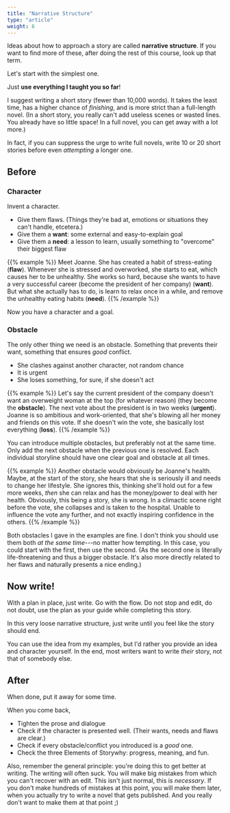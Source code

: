 ```yaml
---
title: "Narrative Structure"
type: "article"
weight: 6
---
```


Ideas about how to approach a story are called **narrative structure**. If you want to find more of these, after doing the rest of this course, look up that term.

Let's start with the simplest one.

Just **use everything I taught you so far**! 

I suggest writing a short story (fewer than 10,000 words). It takes the least time, has a higher chance of _finishing_, and is more strict than a full-length novel. (In a short story, you really can't add useless scenes or wasted lines. You already have so little space! In a full novel, you can get away with a lot more.)

In fact, if you can suppress the urge to write full novels, write 10 or 20 short stories before even _attempting_ a longer one.

## Before

### Character

Invent a character.

* Give them flaws. (Things they're bad at, emotions or situations they can't handle, etcetera.)
* Give them a **want**: some external and easy-to-explain goal
* Give them a **need**: a lesson to learn, usually something to "overcome" their biggest flaw

{{% example %}}
Meet Joanne. She has created a habit of stress-eating (**flaw**). Whenever she is stressed and overworked, she starts to eat, which causes her to be unhealthy. She works so hard, because she wants to have a very successful career (become the president of her company) (**want**). But what she actually has to do, is learn to relax once in a while, and remove the unhealthy eating habits (**need**).
{{% /example %}}

Now you have a character and a goal.

### Obstacle

The only other thing we need is an obstacle. Something that prevents their want, something that ensures _good_ conflict.

* She clashes against another character, not random chance
* It is urgent
* She loses something, for sure, if she doesn't act

{{% example %}}
Let's say the current president of the company doesn't want an overweight woman at the top (for whatever reason) (they become the **obstacle**). The next vote about the president is in two weeks (**urgent**). Joanne is so ambitious and work-oriented, that she's blowing all her money and friends on this vote. If she doesn't win the vote, she basically lost everything (**loss**).
{{% /example %}}

You can introduce multiple obstacles, but preferably not at the same time. Only add the next obstacle when the previous one is resolved. Each individual storyline should have one clear goal and obstacle at all times.

{{% example %}}
Another obstacle would obviously be Joanne's health. Maybe, at the start of the story, she hears that she is seriously ill and needs to change her lifestyle. She ignores this, thinking she'll hold out for a few more weeks, _then_ she can relax and has the money/power to deal with her health. Obviously, this being a story, she is wrong. In a climactic scene right before the vote, she collapses and is taken to the hospital. Unable to influence the vote any further, and not exactly inspiring confidence in the others.
{{% /example %}}

Both obstacles I gave in the examples are fine. I don't think you should use them both _at the same time_---no matter how tempting. In this case, you could start with the first, then use the second. (As the second one is literally life-threatening and thus a bigger obstacle. It's also more directly related to her flaws and naturally presents a nice ending.)

## Now write!

With a plan in place, just write. Go with the flow. Do not stop and edit, do not doubt, use the plan as your guide while completing this story.

In this very loose narrative structure, just write until you feel like the story should end.

You can use the idea from my examples, but I'd rather you provide an idea and character yourself. In the end, most writers want to write _their_ story, not that of somebody else.

## After

When done, put it away for some time.

When you come back,
* Tighten the prose and dialogue
* Check if the character is presented well. (Their wants, needs and flaws are clear.)
* Check if every obstacle/conflict you introduced is a _good_ one.
* Check the three Elements of Storywhy: progress, meaning, and fun.

Also, remember the general principle: you're doing this to get better at writing. The writing will often suck. You will make big mistakes from which you can't recover with an edit. This isn't just normal, this is _necessary_. If you don't make hundreds of mistakes at this point, you will make them later, when you actually try to write a novel that gets published. And you really don't want to make them at that point ;)